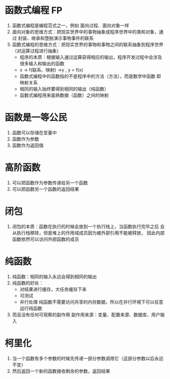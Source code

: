 # 函数式编程 FP
1. 函数式编程是编程范式之一，例如 面向过程、面向对象一样
2. 面向对象的思维方式：把现实世界中的事物抽象成程序世界中的类和对象，通过
   封装、继承和堕胎演示事物事件的联系
3. 函数式编程的思维方式：把现实世界的事物和事物之间的联系抽象到程序世界（对运算过程进行抽象）
   - 程序的本质：根据输入通过运算获得相应的输出，程序开发过程中会涉及很多输入和输出的函数
   - x -> f(联系、映射) ->y , y = f(x)
   - 函数式编程中的函数指的不是程序中的方法（方法），而是数学中函数
     即映射关系
   - 相同的输入始终要得到相同的输出（纯函数）
   - 函数式编程用来面熟数据（函数）之间的映射

# 函数是一等公民
1. 函数可以存储在变量中
2. 函数作为参数
3. 函数作为返回值

# 高阶函数
1. 可以把函数作为参数传递给另一个函数
2. 可以把函数另一个函数的返回结果


# 闭包
1. 闭包的本质：函数在执行的时候会放到一个执行栈上，当函数执行完毕之后
   会从执行栈移除，但是堆上的作用域成员因为被外部引用不能被释放，
   因此内部函数依然可以访问外部函数的成员 

# 纯函数
1. 纯函数：相同的输入永远会得到相同的输出
2. 纯函数的好处：
   - 对结果进行缓存，大任务缓存下来
   - 可测试
   - 并行处理
     纯函数不需要访问共享的内存数据，所以在并行环境下可以任意运行纯函数
3. 而且没有任何可观察的副作用
   副作用来源：变量、配置来源、数据库、用户输入

# 柯里化
1. 当一个函数有多个参数的时候先传递一部分参数调用它（这部分参数以后永远不变）
2. 然后返回一个新的函数接收剩余的参数，返回结果





